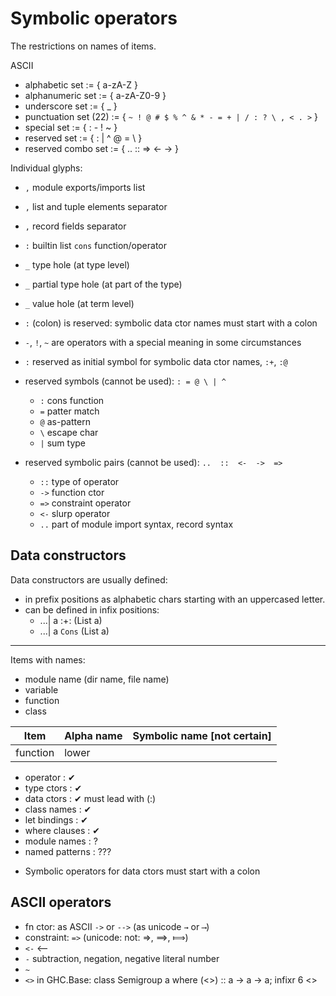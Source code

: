 # Symbolic operators

The restrictions on names of items.

ASCII
- alphabetic set := { a-zA-Z }
- alphanumeric set := { a-zA-Z0-9 }
- underscore set := { _ }
- punctuation set (22) := { `~ ! @ # $ % ^ & * - = + | / : ? \ , < . >` }
- special set := { : - ! ~ }
- reserved set := { : | ^ @ = \ }
- reserved combo set := { ..  ::  =>  <-  -> }

Individual glyphs:
- `,` module exports/imports list
- `,` list and tuple elements separator
- `,` record fields separator
- `:` builtin list `cons` function/operator
- `_` type hole (at type level)
- `_` partial type hole (at part of the type)
- `_` value hole (at term level)


- `:` (colon) is reserved: symbolic data ctor names must start with a colon
- `-`, `!`, `~` are operators with a special meaning in some circumstances
- `:` reserved as initial symbol for symbolic data ctor names, `:+`, `:@`
- reserved symbols (cannot be used): `: = @ \ | ^`
  - `:` cons function
  - `=` patter match
  - `@` as-pattern
  - `\` escape char
  - `|` sum type
- reserved symbolic pairs (cannot be used): `..  ::  <-  ->  =>`
  - `::` type of operator
  - `->` function ctor
  - `=>` constraint operator
  - `<-` slurp operator
  - `..` part of module import syntax, record syntax




## Data constructors

Data constructors are usually defined:
- in prefix positions as alphabetic chars starting with an uppercased letter.
- can be defined in infix positions:
  - ...| a :+: (List a)
  - ...| a `Cons` (List a)


---


Items with names:
- module name (dir name, file name)
- variable
- function
- class

Item             | Alpha name         | Symbolic name  [not certain]
-----------------|--------------------|--------------|
function         | lower              | 


- operator          : ✔
- type ctors        : ✔
- data ctors        : ✔ must lead with (:)
- class names       : ✔
- let bindings      : ✔
- where clauses     : ✔
- module names      : ?
- named patterns    : ???


* Symbolic operators for data ctors must start with a colon

## ASCII operators

* fn ctor: as ASCII `->` or `-->` (as unicode `→` or `⟶`)
* constraint: `=>` (unicode: not: ⇒, ⟹, ⟾)
* `<-` ⟵ 
* `-` subtraction, negation, negative literal number
* `~` 
* `<>` in GHC.Base: class Semigroup a where (<>) :: a -> a -> a; infixr 6 <>
